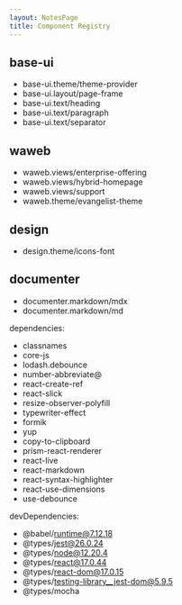 ```yaml
---
layout: NotesPage
title: Component Registry
---
```


## base-ui

- base-ui.theme/theme-provider
- base-ui.layout/page-frame
- base-ui.text/heading
- base-ui.text/paragraph
- base-ui.text/separator

## waweb

- waweb.views/enterprise-offering
- waweb.views/hybrid-homepage
- waweb.views/support
- waweb.theme/evangelist-theme

## design

- design.theme/icons-font

## documenter

- documenter.markdown/mdx
- documenter.markdown/md

dependencies:

- classnames
- core-js
- lodash.debounce
- number-abbreviate@
- react-create-ref
- react-slick
- resize-observer-polyfill
- typewriter-effect
- formik
- yup
- copy-to-clipboard
- prism-react-renderer
- react-live
- react-markdown
- react-syntax-highlighter
- react-use-dimensions
- use-debounce

devDependencies:

- @babel/runtime@7.12.18
- @types/jest@26.0.24
- @types/node@12.20.4
- @types/react@17.0.44
- @types/react-dom@17.0.15
- @types/testing-library__jest-dom@5.9.5
- @types/mocha
